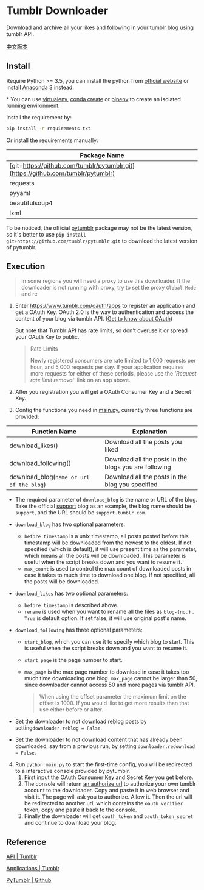# Tumblr Downloader

Download and archive all your likes and following in your tumblr blog using tumblr API.

[中文版本](./README-zh.md)

## Install

Require Python >= 3.5, you can install the python from [official website](https://www.python.org/downloads/) or install [Anaconda 3](https://www.anaconda.com/download/) instead.

\* You can use [virtualenv](https://www.liaoxuefeng.com/wiki/0014316089557264a6b348958f449949df42a6d3a2e542c000/001432712108300322c61f256c74803b43bfd65c6f8d0d0000), [conda create](https://conda.io/docs/user-guide/tasks/manage-python.html) or [pipenv](https://pipenv.readthedocs.io/) to create an isolated running environment.

Install the requirement by: 

```bash
pip install -r requirements.txt
```

Or install the requirements manually: 

| Package Name                                                 |
| ------------------------------------------------------------ |
| [git+https://github.com/tumblr/pytumblr.git](https://github.com/tumblr/pytumblr) |
| requests                                                     |
| pyyaml                                                       |
| beautifulsoup4                                               |
| lxml                                                         |

To be noticed, the official [pytumblr](https://github.com/tumblr/pytumblr)  package may not be the latest version, so it's better to use `pip install git+https://github.com/tumblr/pytumblr.git` to download the latest version of pytumblr.

## Execution

> In some regions you will need a proxy to use this downloader. If the downloader is not running with proxy, try to set the proxy `Global Mode` and re

1. Enter https://www.tumblr.com/oauth/apps to register an application and get a OAuth Key. OAuth 2.0 is the way to authentication and access the content of your blog via tumblr API. ([Get to know about OAuth](https://en.wikipedia.org/wiki/OAuth))

   But note that Tumblr API has rate limits, so don't overuse it or spread your OAuth Key to public.

   > Rate Limits
   >
   > Newly registered consumers are rate limited to 1,000 requests per hour, and 5,000 requests per day. If your application requires more requests for either of these periods, please use the *'Request rate limit removal'* link on an app above.

2. After you registration you will get a OAuth Consumer Key and a Secret Key. 
3. Config the functions you need in [main.py](https://github.com/Thesharing/tumblr-downloader/blob/master/main.py), currently three functions are provided:

| Function Name                            | Explanation                                           |
| ---------------------------------------- | ----------------------------------------------------- |
| download_likes()                         | Download all the posts you liked                      |
| download_following()                     | Download all the posts in the blogs you are following |
| download_blog(`name or url of the blog`) | Download all the posts in the blog you specified      |

- The required parameter of `download_blog` is the name or URL of the blog. Take the official [support](https://support.tumblr.com/) blog as an example, the blog name should be `support`, and the URL should be `support.tumblr.com`.

- `download_blog` has two optional parameters: 

  - `before_timestamp` is a unix timestamp,  all posts posted before this timestamp will be downloaded from the newest to the oldest. If not specified (which is default), it will use present time as the parameter, which means all the posts will be downloaded. This parameter is useful when the script breaks down and you want to resume it.
  - `max_count` is used to control the max count of downloaded posts in case it takes to much time to download one blog. If not specified, all the posts will be downloaded. 

- `download_likes` has two optional parameters:

  - `before_timestamp` is described above.
  - `rename` is used when you want to rename all the files as `blog-{no.}` . `True` is default option. If set false, it will use original post's name.

- `download_following` has three optional parameters:

  - `start_blog`, which you can use it to specify which blog to start. This is useful when the script breaks down and you want to resume it.

  - `start_page` is the page number to start.

  - `max_page` is the max page number to download in case it takes too much time downloading one blog. `max_page` cannot be larger than 50, since downloader cannot access 50 and more pages via tumblr API.

    > When using the offset parameter the maximum limit on the offset is 1000. If you would like to get more results than that use either before or after.

- Set the downloader to not download reblog posts by setting`downloader.reblog = False`.

- Set the downloader to not download content that has already been downloaded, say from a previous run, by setting `downloader.redownload = False`.

4. Run `python main.py` to start the first-time config, you will be redirected to a interactive console provided by pytumblr. 
   1. First input the OAuth Consumer Key and Secret Key you get before.
   2. The console will return <u>an authorize url</u> to authorize your own tumblr account to the downloader. Copy and paste it in web browser and visit it. The page will ask you to authorize. Allow it. Then the url will be redirected to another url, which contains the `oauth_verifier` token, copy and paste it back to the console.
   3. Finally the downloader will get `oauth_token` and `oauth_token_secret` and continue to download your blog.

## Reference

[API | Tumblr](https://www.tumblr.com/docs/en/api/v2)

[Applications | Tumblr](https://www.tumblr.com/oauth/apps)

[PyTumblr | Github](https://github.com/tumblr/pytumblr)
